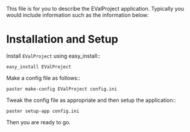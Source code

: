 This file is for you to describe the EValProject application. Typically
you would include information such as the information below:

Installation and Setup
======================

Install ``EValProject`` using easy_install::

    easy_install EValProject

Make a config file as follows::

    paster make-config EValProject config.ini

Tweak the config file as appropriate and then setup the application::

    paster setup-app config.ini

Then you are ready to go.
